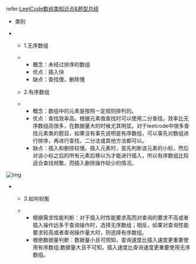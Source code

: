 refer:[LeetCode数组类知识点&题型总结](https://mp.weixin.qq.com/s/XgB3mvhvtvqGr-zMJTEGUg)

- 类别

- - 1.无序数组

  - - 概念：未经过排序的数组
    - 优点：插入快
    - 缺点：查找慢，删除慢

  - 2.有序数组

  - - 概念：数组中的元素是按照一定规则排列的。
    - 优点：查找效率高。根据元素值查找时可以使用二分查找，效率比无序数组高很多，在数据量大的时候尤其明显。对于leetcode中很多查找元素类的题目，如果没有事先说明是有序数组，可以事先对数组进行排序，再进行查找，二分法或其他方法都可以。
    - 缺点：插入和删除较慢。插入元素时，首先判断该元素的小标，然后对该小标之后的所有元素后移以为才能进行插入，所以有序数组比较适合查找频繁，而插入删除操作较少的情况。

![img](https://mmbiz.qpic.cn/mmbiz_png/o1BNGY5UsVEN7qC9iaIhsuV8qJLqB0DZvPlsaKtX8zWHR66s0o5hxwE8oxedrXzUKZqcg44sFSsAnEQaFKJ2Tjg/640?wx_fmt=png&tp=webp&wxfrom=5&wx_lazy=1&wx_co=1)

- - 3.如何权衡

  - - 根据需求性能判断：对于插入时性能要求高而对查询的要求不高或者插入操作远多于查询操作时，选择无序数组；相反，如果对查询性能要求较高或者查询操作量大时，则选择有序数组。
    - 根绝数据量判断：数据量小且可预知，查询速度比插入速度更重要使用有序数组;数据量大且不可知，插入速度比查询速度更重要使用无序数组。